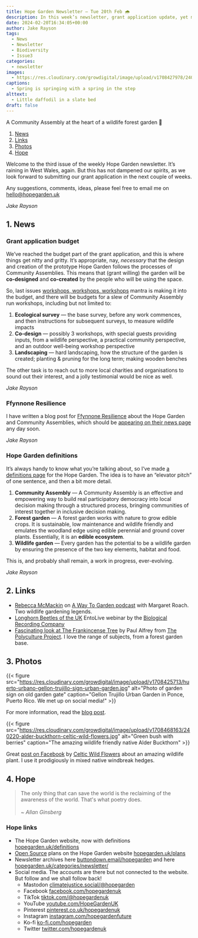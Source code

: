 ```yaml
---
title: Hope Garden Newsletter — Tue 20th Feb 🌧️
description: In this week’s newsletter, grant application update, yet more workshops and definitions
date: 2024-02-20T16:34:05+00:00
author: Jake Rayson 
tags: 
  - News
  - Newsletter
  - Biodiversity
  - Issue3
categories: 
  - newsletter
images: 
  - https://res.cloudinary.com/growdigital/image/upload/v1708427978/240220-daffodil.jpg
captions: 
  - Spring is springing with a spring in the step
alttext: 
  - Little daffodil in a slate bed
draft: false
---
```


A Community Assembly at the heart of a wildlife forest garden 💚

1. [News](#1-news)
2. [Links](#2-links)
3. [Photos](#3-photos)
4. [Hope](#4-hope)

Welcome to the third issue of the weekly Hope Garden newsletter. It’s raining in West Wales, again. But this has not dampened our spirits, as we look forward to submitting our grant application in the next couple of weeks. 

Any suggestions, comments, ideas, please feel free to email me on <hello@hopegarden.uk>

_Jake Rayson_

## 1. News

### Grant application budget

We’ve reached the budget part of the grant application, and this is where things get nitty and gritty. It’s appropriate, nay, _necessary_ that the design and creation of the prototype Hope Garden follows the processes of Community Assemblies. This means that (grant willing) the garden will be **co-designed** and **co-created** by the people who will be using the space. 

So, last issues [workshops, workshops, workshops](https://hopegarden.uk/blog/240214-newsletter/#workshops-workshops-workshops) mantra is making it into the budget, and there will be budgets for a slew of Community Assembly run workshops, including but not limited to:

1. **Ecological survey** — the base survey, before any work commences, and then instructions for subsequent surveys, to measure wildlife impacts
2. **Co-design** — possibly 3 workshops, with special guests providing inputs, from a wildlife perspective, a practical community perspective, and an outdoor well-being workshop perspective
3. **Landscaping** — hard landscaping, how the structure of the garden is created; planting & pruning for the long term; making wooden benches

The other task is to reach out to more local charities and organisations to sound out their interest, and a jolly testimonial would be nice as well. 

_Jake Rayson_

### Ffynnone Resilience

I have written a blog post for [Ffynnone Resilience](https://ffynnoneresilience.org.uk/) about the Hope Garden and Community Assemblies, which should be [appearing on their news page](https://ffynnoneresilience.org.uk/blog-news-updates/) any day soon.

_Jake Rayson_

### Hope Garden definitions

It’s always handy to know what you’re talking about, so I‘ve made [a definitions page](https://hopegarden.uk/definitions) for the Hope Garden. The idea is to have an “elevator pitch” of one sentence, and then a bit more detail.

1. **Community Assembly** — A Community Assembly is an effective and empowering way to build real participatory democracy into local decision making through a structured process, bringing communities of interest together in inclusive decision making.
2. **Forest garden** — A forest garden works with nature to grow edible crops. It is sustainable, low maintenance and wildlife friendly and emulates the woodland edge using edible perennial and ground cover plants. Essentially, it is an **edible ecosystem**. 
3. **Wildlife garden** — Every garden has the potential to be a wildlife garden by ensuring the presence of the two key elements, habitat and food.

This is, and probably shall remain, a work in progress, ever-evolving.

_Jake Rayson_

## 2. Links

* [Rebecca McMackin](https://www.rebeccamcmackin.com/) on [A Way To Garden podcast](https://awaytogarden.com/state-of-the-native-plant-movement-with-rebecca-mcmackin/) with Margaret Roach. Two wildlife gardening legends.
* [Longhorn Beetles of the UK](https://www.eventbrite.co.uk/e/longhorn-beetles-of-the-uk-part-1-tickets-835753109047) EntoLive webinar by the [Biological Recording Company](https://biologicalrecording.co.uk/)
* [Fascinating look at The Frankincense Tree](https://thepolycultureproject.substack.com/p/arabian-walkabout-land-of-frankincense) by Paul Alfrey from [The Polyculture Project](https://www.thepolycultureproject.com/). I love the range of subjects, from a forest garden base.  

## 3. Photos

{{< figure src="https://res.cloudinary.com/growdigital/image/upload/v1708425713/huerto-urbano-gellon-trujillo-sign-urban-garden.jpg" alt="Photo of garden sign on old garden gate" caption="Gellon Trujillo Urban Garden in Ponce, Puerto Rico. We met up on social media!" >}}

For more information, read the [blog post](https://hopegarden.uk/blog/240217-huerto-urbano-del-callejon-trujillo/).

{{< figure src="https://res.cloudinary.com/growdigital/image/upload/v1708468163/240220-alder-buckthorn-celtic-wild-flowers.jpg" alt="Green bush with berries" caption="The amazing wildlife friendly native Alder Buckthorn" >}}

Great [post on Facebook](https://www.facebook.com/photo?fbid=821165770053206&set=a.573494618153657) by [Celtic Wild Flowers](https://celticwildflowers.co.uk/products/alder-buckthorn-frangula-alnus) about an amazing wildlife plant. I use it prodigiously in mixed native windbreak hedges.

## 4. Hope

> The only thing that can save the world is the reclaiming of the awareness of the world. That's what poetry does.<br><br>_~ Allan Ginsberg_


### Hope links

* The Hope Garden website, now with definitions [hopegarden.uk/definitions](https://hopegarden.uk/definitions/)
* [Open Source](https://en.wikipedia.org/wiki/Open_source) plans on the Hope Garden website [hopegarden.uk/plans](https://hopegarden.uk/plans)
* Newsletter archives here [buttondown.email/hopegarden](https://buttondown.email/hopegarden) and here [hopegarden.uk/categories/newsletter/](https://hopegarden.uk/categories/newsletter/)
* Social media. The accounts are there but not connected to the website. But follow and we shall follow back!
  * Mastodon [climatejustice.social/@hopegarden](https://climatejustice.social/@hopegarden)
  * Facebook [facebook.com/hopegardenuk](https://facebook.com/hopegardenuk)
  * TikTok [tiktok.com/@hopegardenuk](https://www.tiktok.com/@hopegardenuk)
  * YouTube [youtube.com/HopeGardenUK](https://www.youtube.com/@HopeGardenUK )
  * Pinterest [pinterest.co.uk/hopegardenuk](https://www.pinterest.co.uk/hopegardenuk/)
  * Instagram [instagram.com/hopegardenfuture](https://instagram.com/hopegardenfuture)
  * Ko-fi [ko-fi.com/hopegarden](https://ko-fi.com/hopegarden)
  * Twitter [twitter.com/hopegardenuk](https://twitter.com/hopegardenuk)
